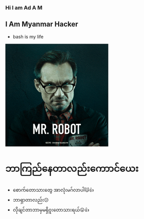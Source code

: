 ### Hi I am Ad A M 

## I Am Myanmar Hacker 
- bash is my life

<img alt="" border="0" width="320" data-original-height="455" data-original-width="728" src="68747470733a2f2f6d656469612e67697068792e636f6d2f6d656469612f336f456a4857706956494f475854356c396d2f67697068792e676966.gif"> 
         
# ဘာကြည်နေတာလည်းကောာင်ယေး
- စောက်တောသားတွေ အာလုံးမဂ်လာပါ😽👍
- ဘာရှာတာလည်း😕
- လိုချင်တာဘာမှမရှိဝူးတောသားရယ်😛👍
